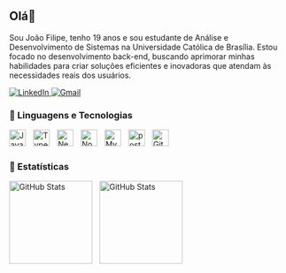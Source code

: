 ## Olá👋
Sou João Filipe, tenho 19 anos e sou estudante de Análise e Desenvolvimento de Sistemas na Universidade Católica de Brasília. Estou focado no desenvolvimento back-end, buscando aprimorar minhas habilidades para criar soluções eficientes e inovadoras que atendam às necessidades reais dos usuários.

<div>
  <a href="https://www.linkedin.com/in/joão-filipe-albuquerque-336100283" target="_blank">
    <img src="https://img.shields.io/badge/Linkedin-0078D4?style=for-the-badge&logo=microsoft-outlook&logoColor=white" alt="LinkedIn">
  </a>
  <a href="mailto:joaofilipealvess1@gmail.com" target="_blank">
    <img src="https://img.shields.io/badge/Gmail-0078D4?style=for-the-badge&logo=microsoft-outlook&logoColor=white" alt="Gmail">
  </a>
</div>

### 🔵 Linguagens e Tecnologias

<img 
    align="left" 
    alt="JavaScript" 
    title="JavaScript"
    width="30px" 
    style="padding-right: 10px;" 
    src="https://cdn.jsdelivr.net/gh/devicons/devicon@latest/icons/javascript/javascript-original.svg" 
/>
<img 
    align="left" 
    alt="TypeScript"
    title="TypeScript" 
    width="30px" 
    style="padding-right: 10px;" 
    src="https://cdn.jsdelivr.net/gh/devicons/devicon@latest/icons/typescript/typescript-original.svg" 
/>
<img 
    align="left" 
    alt="Nest.js"
    title="Nest.js" 
    width="30px" 
    style="padding-right: 10px;" 
  src="https://cdn.jsdelivr.net/gh/devicons/devicon@latest/icons/nestjs/nestjs-original.svg"
/>
<img 
    align="left" 
    alt="Node.js" 
    title="Node.js"
    width="30px" 
    style="padding-right: 10px;" 
    src="https://cdn.jsdelivr.net/gh/devicons/devicon@latest/icons/nodejs/nodejs-plain-wordmark.svg" 
/>
<img 
    align="left" 
    alt="Mysql"
    title="Mysql" 
    width="30px" 
    style="padding-right: 10px;" 
    src="https://cdn.jsdelivr.net/gh/devicons/devicon@latest/icons/mysql/mysql-original.svg"
/>
<img 
    align="left" 
    alt="postman" 
    title="postman"
    width="30px" 
    style="padding-right: 10px;" 
src="https://cdn.jsdelivr.net/gh/devicons/devicon@latest/icons/postman/postman-plain.svg"/>

<img 
    align="left" 
    alt="Git" 
    title="Git"
    width="30px" 
    style="padding-right: 10px;" 
    src="https://cdn.jsdelivr.net/gh/devicons/devicon@latest/icons/git/git-original.svg" 
/>


<br/>
<br/>


### 🔵 Estatísticas

<p>
  <img 
    align="left" 
    alt="GitHub Stats" 
    height="150" 
    style="padding-right: 10px;" 
    src="https://github-readme-stats.vercel.app/api?username=jolipee&show_icons=true&theme=tokyonight&include_all_commits=true&locale=pt-br" 
  />

<img 
      align="left" 
      alt="GitHub Stats" 
      height="150" 
      src="https://github-readme-stats.vercel.app/api/top-langs/?username=jolipee&theme=tokyonight&layout=compact&custom_title=Tecnologias&langs_count=9" 
  />

</p>
